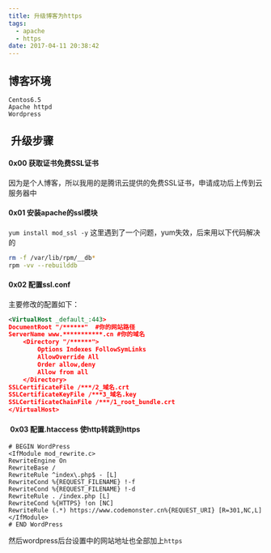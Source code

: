 ```yaml
---
title: 升级博客为https
tags:
  - apache
  - https
date: 2017-04-11 20:38:42
---
```


## 博客环境
```
Centos6.5
Apache httpd
Wordpress
```
<!-- more -->
##  升级步骤

#### 0x00 获取证书免费SSL证书

因为是个人博客，所以我用的是腾讯云提供的免费SSL证书，申请成功后上传到云服务器中

#### 0x01 安装apache的ssl模块
`yum install mod_ssl -y`
这里遇到了一个问题，yum失效，后来用以下代码解决的
```bash
rm -f /var/lib/rpm/__db*
rpm -vv --rebuilddb
```

#### 0x02 配置ssl.conf
主要修改的配置如下：
```xml
<VirtualHost _default_:443>
DocumentRoot "/******"  #你的网站路径
ServerName www.***********.cn #你的域名
    <Directory "/******">
        Options Indexes FollowSymLinks
        AllowOverride All
        Order allow,deny
        Allow from all
    </Directory>
SSLCertificateFile /***/2_域名.crt
SSLCertificateKeyFile /***3_域名.key
SSLCertificateChainFile /***/1_root_bundle.crt
</VirtualHost>
```

####  0x03 配置.htaccess 使http转跳到https
```
# BEGIN WordPress
<IfModule mod_rewrite.c>
RewriteEngine On
RewriteBase /
RewriteRule ^index\.php$ - [L]
RewriteCond %{REQUEST_FILENAME} !-f
RewriteCond %{REQUEST_FILENAME} !-d
RewriteRule . /index.php [L]
RewriteCond %{HTTPS} !on [NC]
RewriteRule (.*) https://www.codemonster.cn%{REQUEST_URI} [R=301,NC,L]
</IfModule>
# END WordPress
```
然后wordpress后台设置中的网站地址也全部加上`https`